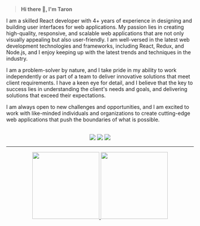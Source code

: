
><b>Hi there :wave:, I'm Taron</b></h3>
  <p align="left" >
I am a skilled React developer with 4+ years of experience in designing and building user interfaces for web applications. My passion lies in creating high-quality, responsive, and scalable web applications that are not only visually appealing but also user-friendly. I am well-versed in the latest web development technologies and frameworks, including React, Redux, and Node.js, and I enjoy keeping up with the latest trends and techniques in the industry.

I am a problem-solver by nature, and I take pride in my ability to work independently or as part of a team to deliver innovative solutions that meet client requirements. I have a keen eye for detail, and I believe that the key to success lies in understanding the client's needs and goals, and delivering solutions that exceed their expectations.

I am always open to new challenges and opportunities, and I am excited to work with like-minded individuals and organizations to create cutting-edge web applications that push the boundaries of what is possible.
</p>
</div>

<br>	
<div align=center>
  <a target="_blank" href="https://am.linkedin.com/in/taron-vardanyan-3a1b85198"><img src="https://img.shields.io/badge/-LinkedIn-0077B5?style=for-the-badge&logo=Linkedin&logoColor=white"></img></a>
<a target="_blank" href="mailto:tarokavardanyan@gmail.com"><img src="https://img.shields.io/badge/-Gmail-D14836?style=for-the-badge&logo=Gmail&logoColor=white"></img></a>
<a target="_blank" href="https://twitter.com/tarokavardanyan?t=BXuAql2BEd-y4fl9NhgQ5w&s=09"><img src="https://img.shields.io/badge/-Twitter-1DA1F2?style=for-the-badge&logo=Twitter&logoColor=white"></img></a>
</div>

<hr/>
<p align="center">
<a href="https://github.com/AVS1508">
  <img height="180em" src="https://github-readme-stats-eight-theta.vercel.app/api?username=TaronVardanyan&show_icons=true&theme=algolia&include_all_commits=true&count_private=true"/>
  <img height="180em" src="https://github-readme-stats-eight-theta.vercel.app/api/top-langs/?username=TaronVardanyan&layout=compact&langs_count=8&theme=algolia"/>
</a>
</p>
